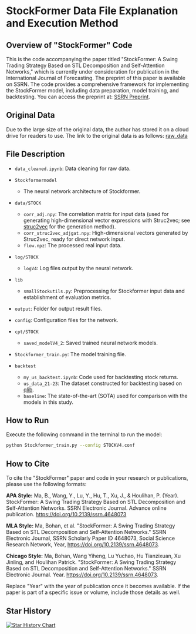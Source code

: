 # StockFormer Data File Explanation and Execution Method

## Overview of "StockFormer" Code
This is the code accompanying the paper titled "StockFormer: A Swing Trading Strategy Based on STL Decomposition and Self-Attention Networks," which is currently under consideration for publication in the International Journal of Forecasting. The preprint of this paper is available on SSRN. The code provides a comprehensive framework for implementing the StockFormer model, including data preparation, model training, and backtesting. You can access the preprint at: [SSRN Preprint](https://ssrn.com/abstract=4648073).

## Original Data
Due to the large size of the original data, the author has stored it on a cloud drive for readers to use. The link to the original data is as follows: [raw_data](https://drive.google.com/drive/folders/1V-qq2NtCV0T4ULgYLI05Ev8g5ntoC3io?usp=sharing)

## File Description
- `data_cleaned.ipynb`: Data cleaning for raw data.
- `Stockformermodel`
  - The neural network architecture of Stockformer.

- `data/STOCK`
  - `corr_adj.npy`: The correlation matrix for input data (used for generating high-dimensional vector expressions with Struc2vec; see [struc2vec](https://github.com/shenweichen/GraphEmbedding/blob/master/examples/struc2vec_flight.py) for the generation method).
  - `corr_struc2vec_adjgat.npy`: High-dimensional vectors generated by Struc2vec, ready for direct network input.
  - `flow.npz`: The processed real input data.

- `log/STOCK`
  - `logV4`: Log files output by the neural network.

- `lib`
  - `smallStockutils.py`: Preprocessing for Stockformer input data and establishment of evaluation metrics.

- `output`: Folder for output result files.
- `config`: Configuration files for the network.
- `cpt/STOCK`
  - `saved_modelV4_2`: Saved trained neural network models.

- `Stockformer_train.py`: The model training file.
- `backtest`
  - `my_us_backtest.ipynb`: Code used for backtesting stock returns.
  - `us_data_21-23`: The dataset constructed for backtesting based on [qlib](https://github.com/microsoft/qlib).
  - `baseline`: The state-of-the-art (SOTA) used for comparison with the models in this study.

## How to Run
Execute the following command in the terminal to run the model:

```sh
python Stockformer_train.py --config STOCKV4.conf
```

## How to Cite
To cite the "StockFormer" paper and code in your research or publications, please use the following formats:

**APA Style:**
Ma, B., Wang, Y., Lu, Y., Hu, T., Xu, J., & Houlihan, P. (Year). StockFormer: A Swing Trading Strategy Based on STL Decomposition and Self-Attention Networks. SSRN Electronic Journal. Advance online publication. https://doi.org/10.2139/ssrn.4648073

**MLA Style:**
Ma, Bohan, et al. "StockFormer: A Swing Trading Strategy Based on STL Decomposition and Self-Attention Networks." SSRN Electronic Journal, SSRN Scholarly Paper ID 4648073, Social Science Research Network, Year, https://doi.org/10.2139/ssrn.4648073.

**Chicago Style:**
Ma, Bohan, Wang Yiheng, Lu Yuchao, Hu Tianzixuan, Xu Jinling, and Houlihan Patrick. "StockFormer: A Swing Trading Strategy Based on STL Decomposition and Self-Attention Networks." SSRN Electronic Journal. Year. https://doi.org/10.2139/ssrn.4648073.

Replace "Year" with the year of publication once it becomes available. If the paper is part of a specific issue or volume, include those details as well.


## Star History

[![Star History Chart](https://api.star-history.com/svg?repos=Eric991005/Stockformer&type=Date)](https://star-history.com/#Eric991005/Stockformer&Date)

